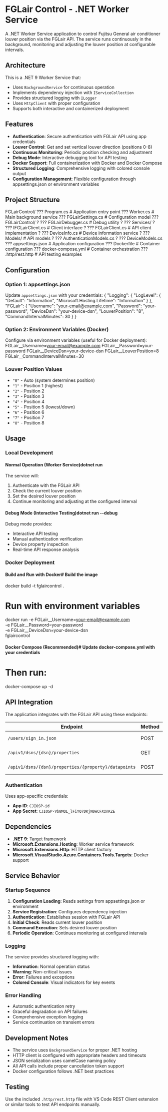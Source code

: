 # FGLair Control - .NET Worker Service

A .NET Worker Service application to control Fujitsu General air conditioner louver position via the FGLair API. The service runs continuously in the background, monitoring and adjusting the louver position at configurable intervals.

## Architecture 

This is a .NET 9 Worker Service that:
- Uses `BackgroundService` for continuous operation
- Implements dependency injection with `IServiceCollection`
- Provides structured logging with `ILogger`
- Uses `HttpClient` with proper configuration
- Supports both interactive and containerized deployment

## Features

- **Authentication**: Secure authentication with FGLair API using app credentials
- **Louver Control**: Get and set vertical louver direction (positions 0-8)
- **Continuous Monitoring**: Periodic position checking and adjustment
- **Debug Mode**: Interactive debugging tool for API testing
- **Docker Support**: Full containerization with Docker and Docker Compose
- **Structured Logging**: Comprehensive logging with colored console output
- **Configuration Management**: Flexible configuration through appsettings.json or environment variables

## Project Structure
FGLairControl/
??? Program.cs                          # Application entry point
??? Worker.cs                           # Main background service
??? FGLairSettings.cs                   # Configuration model
??? FGLairControl/
?   ??? FGLairDebugger.cs              # Debug utility
?   ??? Services/
?       ??? IFGLairClient.cs           # Client interface
?       ??? FGLairClient.cs            # API client implementation
?       ??? DeviceInfo.cs              # Device information service
?       ??? Models/                     # API models
?           ??? AuthenticationModels.cs
?           ??? DeviceModels.cs
??? appsettings.json                    # Application configuration
??? Dockerfile                          # Container configuration
??? docker-compose.yml                  # Container orchestration
??? .http/rest.http                     # API testing examples
## Configuration

### Option 1: appsettings.json
Update `appsettings.json` with your credentials:
{
  "Logging": {
    "LogLevel": {
      "Default": "Information",
      "Microsoft.Hosting.Lifetime": "Information"
    }
  },
  "FGLair": {
    "Username": "your-email@example.com",
    "Password": "your-password",
    "DeviceDsn": "your-device-dsn",
    "LouverPosition": "8",
    "CommandIntervalMinutes": 30
  }
}
### Option 2: Environment Variables (Docker)
Configure via environment variables (useful for Docker deployment):
FGLair__Username=your-email@example.com
FGLair__Password=your-password
FGLair__DeviceDsn=your-device-dsn
FGLair__LouverPosition=8
FGLair__CommandIntervalMinutes=30
### Louver Position Values

- `"0"` - Auto (system determines position)
- `"1"` - Position 1 (highest)
- `"2"` - Position 2
- `"3"` - Position 3
- `"4"` - Position 4
- `"5"` - Position 5 (lowest/down)
- `"6"` - Position 6
- `"7"` - Position 7
- `"8"` - Position 8

## Usage

### Local Development

#### Normal Operation (Worker Service)dotnet run
The service will:
1. Authenticate with the FGLair API
2. Check the current louver position
3. Set the desired louver position
4. Continue monitoring and adjusting at the configured interval

#### Debug Mode (Interactive Testing)dotnet run --debug
Debug mode provides:
- Interactive API testing
- Manual authentication verification
- Device property inspection
- Real-time API response analysis

### Docker Deployment

#### Build and Run with Docker# Build the image
docker build -t fglaircontrol .

# Run with environment variables
docker run -e FGLair__Username=your-email@example.com \
           -e FGLair__Password=your-password \
           -e FGLair__DeviceDsn=your-device-dsn \
           fglaircontrol
#### Docker Compose (Recommended)# Update docker-compose.yml with your credentials
# Then run:
docker-compose up -d
## API Integration

The application integrates with the FGLair API using these endpoints:

| Endpoint | Method | Purpose |
|----------|---------|---------|
| `/users/sign_in.json` | POST | User authentication |
| `/apiv1/dsns/{dsn}/properties` | GET | Get device properties |
| `/apiv1/dsns/{dsn}/properties/{property}/datapoints` | POST | Set device property |

### Authentication
Uses app-specific credentials:
- **App ID**: `CJIOSP-id`
- **App Secret**: `CJIOSP-Vb8MQL_lFiYQ7DKjN0eCFXznKZE`

## Dependencies

- **.NET 9**: Target framework
- **Microsoft.Extensions.Hosting**: Worker service framework
- **Microsoft.Extensions.Http**: HTTP client factory
- **Microsoft.VisualStudio.Azure.Containers.Tools.Targets**: Docker support

## Service Behavior

### Startup Sequence
1. **Configuration Loading**: Reads settings from appsettings.json or environment
2. **Service Registration**: Configures dependency injection
3. **Authentication**: Establishes session with FGLair API
4. **Initial Check**: Reads current louver position
5. **Command Execution**: Sets desired louver position
6. **Periodic Operation**: Continues monitoring at configured intervals

### Logging
The service provides structured logging with:
- **Information**: Normal operation status
- **Warning**: Non-critical issues
- **Error**: Failures and exceptions
- **Colored Console**: Visual indicators for key events

### Error Handling
- Automatic authentication retry
- Graceful degradation on API failures
- Comprehensive exception logging
- Service continuation on transient errors

## Development Notes

- The service uses `BackgroundService` for proper .NET hosting
- HTTP client is configured with appropriate headers and timeouts
- JSON serialization uses camelCase naming policy
- All API calls include proper cancellation token support
- Docker configuration follows .NET best practices

## Testing

Use the included `.http/rest.http` file with VS Code REST Client extension or similar tools to test API endpoints manually.